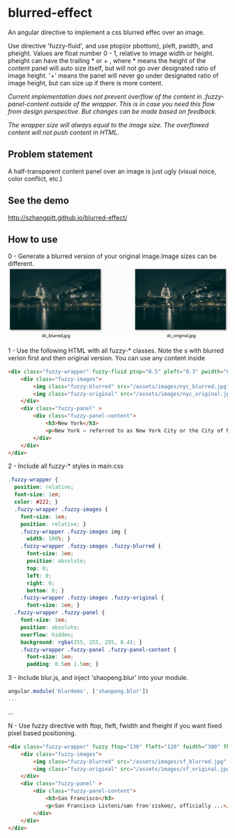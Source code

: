 blurred-effect
==============

An angular directive to implement a css blurred effec over an image. 

Use directive 'fuzzy-fluid', and use ptop(or pbottom), pleft, pwidth, and pheight. 
Values are float number 0 - 1, relative to image width or height. 
pheight can have the trailing * or + , where * means the height of the content panel will auto size itself, but will not go over designated ratio of image height. '+' means the panel will never go under designated ratio of image height, but can size up if there is more content. 

*Current implementation does not prevent overflow of the content in .fuzzy-panel-content outside of the wrapper. This is in case you need this flow from design perspective. But changes can be made based on feedback.*

*The wrapper size will always equal to the image size. The overflowed content will not push content in HTML.*

Problem statement
-----------------
A half-transparent content panel over an image is just ugly (visual noice, color conflict, etc.) 

See the demo
------------
http://szhangpitt.github.io/blurred-effect/

How to use
----------
0 - Generate a blurred version of your original image.Image sizes can be different. 
![alt text](https://raw.githubusercontent.com/szhangpitt/blurred-effect/master/original-blurred.JPG)

1 - Use the following HTML with all fuzzy-* classes. 
    Note the <img>s with blurred verion first and then original version. 
    You can use any content inside <div class="fuzzy-panel-content"></div>
```html
<div class="fuzzy-wrapper" fuzzy-fluid ptop="0.5" pleft="0.3" pwidth="0.7" pheight="0.4*"><!--  -->
	<div class="fuzzy-images">
		<img class="fuzzy-blurred" src="/assets/images/nyc_blurred.jpg" alt="unsplash.com/license">  
		<img class="fuzzy-original" src="/assets/images/nyc_original.jpg" alt="unsplash.com/license">
	</div>
	<div class="fuzzy-panel" >
		<div class="fuzzy-panel-content">
			<h3>New York</h3>
			<p>New York – referred to as New York City or the City of New York...</p>
		</div>
	</div>
</div>
```

2 - Include all fuzzy-* styles in main.css
```css
.fuzzy-wrapper {
  position: relative;
  font-size: 1em;
  color: #222; }
  .fuzzy-wrapper .fuzzy-images {
    font-size: 1em;
    position: relative; }
    .fuzzy-wrapper .fuzzy-images img {
      width: 100%; }
    .fuzzy-wrapper .fuzzy-images .fuzzy-blurred {
      font-size: 1em;
      position: absolute;
      top: 0;
      left: 0;
      right: 0;
      bottom: 0; }
    .fuzzy-wrapper .fuzzy-images .fuzzy-original {
      font-size: 1em; }
  .fuzzy-wrapper .fuzzy-panel {
    font-size: 1em;
    position: absolute;
    overflow: hidden;
    background: rgba(255, 255, 255, 0.4); }
    .fuzzy-wrapper .fuzzy-panel .fuzzy-panel-content {
      font-size: 1em;
      padding: 0.5em 1.5em; }
```

3 - Include blur.js, and inject 'shaopeng.blur' into your module. 
```javascript
angular.module('blurdemo', ['shaopeng.blur'])
...
```

...

N - Use fuzzy directive with ftop, fleft, fwidth and fheight if you want fixed pixel based positioning. 
```html
<div class="fuzzy-wrapper" fuzzy ftop="130" fleft="120" fwidth="300" fheight="400" >
	<div class="fuzzy-images">
		<img class="fuzzy-blurred" src="/assets/images/sf_blurred.jpg" alt="unsplash.com/license">  
		<img class="fuzzy-original" src="/assets/images/sf_original.jpg" alt="unsplash.com/license">
	</div>
	<div class="fuzzy-panel" >
		<div class="fuzzy-panel-content">
			<h3>San Francisco</h3>
			<p>San Francisco Listeni/sæn frənˈsɪskoʊ/, officially ...</p>
		</div>
	</div>
</div>
```
